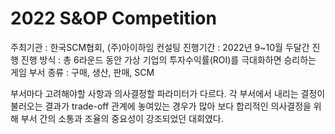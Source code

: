 # 2022 S&OP Competition
주최기관  :  한국SCM협회, (주)아이하임 컨설팅
진행기간  :  2022년 9~10월 두달간 진행
진행 방식 :  총 6라운드 동안 가상 기업의 투자수익률(ROI)를 극대화하면 승리하는 게임
부서 종류 :  구매, 생산, 판매, SCM

부서마다 고려해야할 사항과 의사결정할 파라미터가 다르다.
각 부서에서 내리는 결정이 불러오는 결과가 trade-off 관계에 놓여있는 경우가 많아
보다 합리적인 의사결정을 위해 부서 간의 소통과 조율의 중요성이 강조되었던 대회였다.
